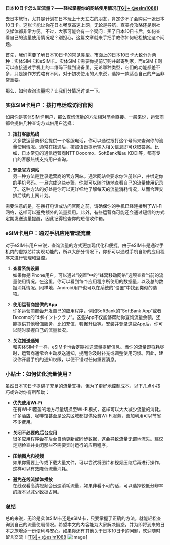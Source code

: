 **日本10日卡怎么查流量？——轻松掌握你的网络使用情况[[TG💪+ @esim1088](https://t.me/s/esim1088)]**

去日本旅行，尤其是计划在日本玩上十天左右的朋友，肯定少不了会购买一张日本10日卡。这张卡能让你在日本畅享高速上网，无论是导航、查美食攻略还是刷社交媒体都非常方便。不过，大家可能会有一个疑问：买了日本10日卡后，如何查看自己的流量使用情况呢？别担心，这篇文章就来手把手教你如何轻松搞定这个问题。

首先，我们需要了解日本10日卡的常见类型。市面上的日本10日卡大致分为两种：实体SIM卡和eSIM卡。实体SIM卡需要你提前订购并邮寄到家，而eSIM卡则可以直接通过手机上的二维码下载到设备里。无论哪种类型，它们的功能都差不多，只是操作方式略有不同。对于初次使用的人来说，选择一款适合自己的产品非常重要。

那么，如何查询流量呢？让我们分情况讨论一下。

### 实体SIM卡用户：拨打电话或访问官网

如果你是实体SIM卡用户，那么查询流量的方法相对简单直接。一般来说，运营商都会提供几种查询方式供用户选择：

1. **拨打客服热线**  
   大多数运营商都会提供一个客服电话，你可以通过拨打这个号码来查询你的流量使用情况。通常在拨通后，按照语音提示输入相关信息即可获取答案。比如，日本常见的通信运营商NTT Docomo、SoftBank和au KDDI等，都有专门的客服热线支持用户查询。

2. **登录官方网站**  
   另一种方法是登录运营商的官方网站。通常网站会要求你注册账户，并绑定你的手机号码。一旦完成这些步骤，你就可以随时随地查看自己的流量使用记录了。这种方法的好处是你可以更详细地了解每天的流量消耗情况，从而合理安排后续的上网计划。

需要注意的是，在拨打电话或访问官网之前，请确保你的手机已经连接到了Wi-Fi网络，这样可以避免额外的流量费用。此外，有些运营商可能还会通过短信的方式定期发送流量提醒，因此记得检查你的短信收件箱。

### eSIM卡用户：通过手机应用管理流量

对于eSIM卡用户来说，查询流量的方式更加现代化和便捷。由于eSIM卡是通过手机内的虚拟芯片实现功能的，所以大部分情况下，你都可以通过手机自带的应用程序来进行管理和监控。

1. **查看系统设置**  
   如果你是iPhone用户，可以通过“设置”中的“蜂窝移动网络”选项查看当前的流量使用情况。在这里，你可以看到每个应用程序所使用的数据量，以及总的数据消耗情况。同样地，Android用户也可以在系统的“设置”中找到类似的选项。

2. **使用运营商提供的App**  
   许多运营商都会开发自己的应用程序，例如SoftBank的“SoftBank App”或者Docomo的“dポイントクラブ”。这些App不仅能够帮助你查询流量余额，还能提供其他增值服务，比如充值、套餐升级等。安装并登录这些App后，你可以随时掌握自己的流量状况。

3. **关注推送通知**  
   和实体SIM卡一样，eSIM卡也会定期推送流量提醒信息。当你的流量即将耗尽时，运营商通常会主动发送通知，提醒你及时补充或调整使用习惯。因此，建议你开启手机的通知权限，以便不错过任何重要消息。

### 小贴士：如何优化流量使用？

虽然日本10日卡提供了充足的流量支持，但为了更好地控制成本，以下几点小技巧或许对你有所帮助：

- **优先使用Wi-Fi**  
  在有Wi-Fi覆盖的地方尽量切换至Wi-Fi模式，这样可以大大减少流量的消耗。许多酒店、咖啡馆甚至是公共区域都提供免费Wi-Fi服务，善加利用可以节省不少费用。

- **关闭不必要的后台应用**  
  很多应用程序会在后台自动更新或同步数据，这会导致流量无谓地流失。建议定期检查并关闭那些不需要实时运行的应用程序。

- **压缩图片和视频**  
  如果你需要上传或下载大量文件，可以尝试将图片和视频压缩后再进行操作，这样可以有效降低流量消耗。

- **避免在线流媒体播放**  
  在线观看高清视频会迅速消耗流量，如果非看不可的话，可以选择较低分辨率的版本以减少数据占用。

### 总结

总的来说，无论是实体SIM卡还是eSIM卡，只要掌握了正确的方法，就能轻松查询到自己的流量使用情况。希望本文的内容能为大家解决疑惑，并为即将到来的日本之旅增添一份便利与安心。如果你还有其他关于日本10日卡的问题，欢迎随时留言交流！[[TG💪+ @esim1088](https://t.me/s/esim1088) ![Image](https://i.postimg.cc/4NQfJmqS/Snipaste-2025-05-13-00-14-12.png)]